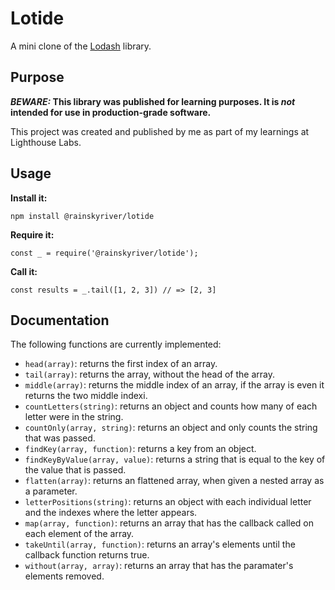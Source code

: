 # Lotide

A mini clone of the [Lodash](https://lodash.com) library.

## Purpose

**_BEWARE:_ This library was published for learning purposes. It is _not_ intended for use in production-grade software.**

This project was created and published by me as part of my learnings at Lighthouse Labs. 

## Usage

**Install it:**

`npm install @rainskyriver/lotide`

**Require it:**

`const _ = require('@rainskyriver/lotide');`

**Call it:**

`const results = _.tail([1, 2, 3]) // => [2, 3]`

## Documentation

The following functions are currently implemented:

* `head(array)`: returns the first index of an array.
* `tail(array)`: returns the array, without the head of the array.
* `middle(array)`: returns the middle index of an array, if the array is even it returns the two middle indexi.
* `countLetters(string)`: returns an object and counts how many of each letter were in the string.
* `countOnly(array, string)`: returns an object and only counts the string that was passed.
* `findKey(array, function)`: returns a key from an object.
* `findKeyByValue(array, value)`: returns a string that is equal to the key of the value that is passed.
* `flatten(array)`: returns an flattened array, when given a nested array as a parameter.
* `letterPositions(string)`: returns an object with each individual letter and the indexes where the letter appears.
* `map(array, function)`: returns an array that has the callback called on each element of the array.
* `takeUntil(array, function)`: returns an array's elements until the callback function returns true.
* `without(array, array)`: returns an array that has the paramater's elements removed.